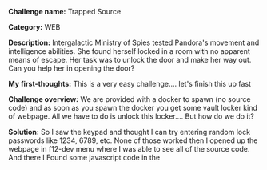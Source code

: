 **Challenge name:** Trapped Source

**Category:** WEB

**Description:** Intergalactic Ministry of Spies tested Pandora's movement and intelligence abilities. She found herself locked in a room with no apparent means of escape. Her task was to unlock the door and make her way out. Can you help her in opening the door?

**My first-thoughts:** This is a very easy challenge.... let's finish this up fast

**Challenge overview:** We are provided with a docker to spawn (no source code) and as soon as you spawn the docker you get some vault locker kind of webpage. All we have to do is unlock this locker.... But how do we do it?

**Solution:** So I saw the keypad and thought I can try entering random lock passwords like 1234, 6789, etc. None of those worked then I opened up the webpage in f12-dev menu where I was able to see all of the source code. And there I Found some javascript code in the <script> tag which looked something like this.
```
		window.CONFIG = window.CONFIG || {
			buildNumber: "v20190816",
			debug: false,
			modelName: "Valencia",
			correctPin: "8291",
		}

  Now there you have the correct pin... enter the pin "8291" and get the flag. Yea the flag is displayed when you enter 8291 in the keypad.
